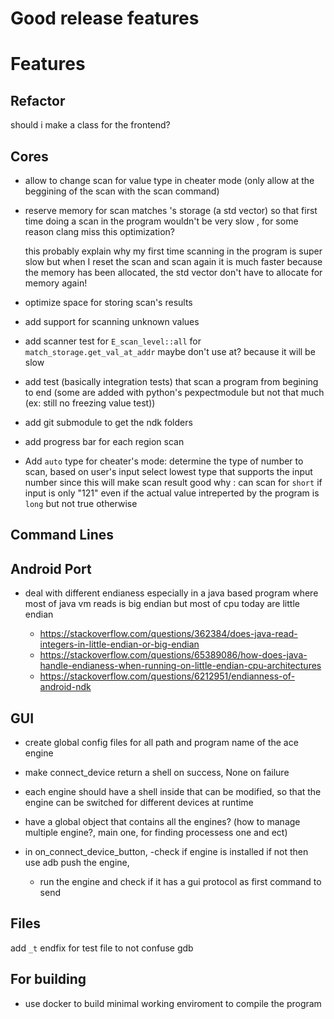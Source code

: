 # Good release features
  
# Features

## Refactor

should i make a class for the frontend?

## Cores
- allow to change scan for value type in cheater mode
  (only allow at the beggining of the scan with the scan command)
  
- reserve memory for scan matches 's storage (a std vector)
  so that first time doing a scan in the program
  wouldn't be very slow , for some reason
  clang miss this optimization?

  this probably explain why my first time scanning
  in the program is super slow but when I 
  reset the scan and scan again it is much faster
  because the memory has been allocated, the std vector
  don't have to allocate for memory again!

- optimize space for storing scan's results

- add support for scanning unknown values

- add scanner test for `E_scan_level::all`
  for `match_storage.get_val_at_addr`
  maybe don't use at? because it will be slow

- add test (basically integration tests) 
  that scan a program from begining to end
  (some are added with python's pexpectmodule
   but not that much (ex: still no freezing value test))

- add git submodule to get the ndk folders

- add progress bar for each region scan


- Add `auto` type for cheater's mode:
  determine the type of number to scan, based on user's input
  select lowest type that supports the input number 
  since this will make scan result good
  why : 
  can scan for `short` if input is only "121" even
  if the actual value intreperted by the program is `long`
  but not true otherwise

## Command Lines
## Android Port

- deal with different endianess especially in a java based program
  where most of java vm reads is big endian but most of cpu today are 
  little endian

	- https://stackoverflow.com/questions/362384/does-java-read-integers-in-little-endian-or-big-endian
	- https://stackoverflow.com/questions/65389086/how-does-java-handle-endianess-when-running-on-little-endian-cpu-architectures
	- https://stackoverflow.com/questions/6212951/endianness-of-android-ndk

## GUI

- create global config files for
  all path and program name
  of the ace engine

- make connect_device return a shell
  on success, None on failure

- each engine should have a shell inside
  that can be modified, so that the engine
  can be switched for different devices at runtime

- have a global object that contains all the engines?
  (how to manage multiple engine?, main one, for finding 
   processess one and ect)

- in on_connect_device_button, 
	-check if engine is installed
  	 if not then use adb push the engine,
	- run the engine and check if it has
	  a gui protocol as first command to send


## Files
add `_t` endfix for test file
to not confuse gdb
## For building
- use docker to build minimal working
  enviroment to compile the program
  

